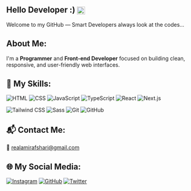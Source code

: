 ## Hello Developer :) <img src="https://media.giphy.com/media/hvRJCLFzcasrR4ia7z/giphy.gif" alt="wave" style="height: 1em; vertical-align: middle;" />
Welcome to my GitHub — Smart Developers always look at the codes...

## About Me:
I'm a **Programmer** and **Front-end Developer** focused on building clean, responsive, and user-friendly web interfaces.

## 🚀 My Skills:
![HTML](https://img.shields.io/badge/HTML-%2381e2fc?style=for-the-badge&logo=html5&logoColor=%23E34F26&color=%23e6e6e8)
![CSS](https://img.shields.io/badge/CSS-%2381e2fc?style=for-the-badge&logo=css3&logoColor=%231572B6&color=%23e6e6e8)
![JavaScript](https://img.shields.io/badge/JavaScript-%2381e2fc?style=for-the-badge&logo=javascript&logoColor=%23F7DF1E&color=%23e6e6e8)
![TypeScript](https://img.shields.io/badge/TypeScript-%2381e2fc?style=for-the-badge&logo=typescript&logoColor=%23007ACC&color=%23e6e6e8)
![React](https://img.shields.io/badge/React-%2381e2fc?style=for-the-badge&logo=react&logoColor=%2361DAFB&color=%23e6e6e8)
![Next.js](https://img.shields.io/badge/Next.js-%2381e2fc?style=for-the-badge&logo=nextdotjs&logoColor=%23000000&color=%23e6e6e8)

![Tailwind CSS](https://img.shields.io/badge/TailwindCSS-%2381e2fc?style=for-the-badge&logo=tailwind-css&logoColor=%2338B2AC&color=%23e6e6e8)
![Sass](https://img.shields.io/badge/Sass-%2381e2fc?style=for-the-badge&logo=sass&logoColor=%23CC6699&color=%23e6e6e8)
![Git](https://img.shields.io/badge/Git-%2381e2fc?style=for-the-badge&logo=git&logoColor=%23F05032&color=%23e6e6e8)
![GitHub](https://img.shields.io/badge/GitHub-%2381e2fc?style=for-the-badge&logo=github&logoColor=%23181717&color=%23e6e6e8)


## 📬 Contact Me:
📧 realamirafshari@gmail.com  

## 🌐 My Social Media:
[![Instagram](https://img.shields.io/badge/Instagram-%23e6e6e8?style=for-the-badge&logo=instagram&logoColor=%23E4405F&labelColor=e6e6e8)](https://www.instagram.com/realamirafshari)
[![GitHub](https://img.shields.io/badge/GitHub-%23e6e6e8?style=for-the-badge&logo=github&logoColor=%23181717&labelColor=e6e6e8)](https://github.com/realamirafshari)
[![Twitter](https://img.shields.io/badge/X-%23e6e6e8?style=for-the-badge&logo=X&logoColor=%231DA1F2&labelColor=e6e6e8)](https://twitter.com/realamirafshari)
